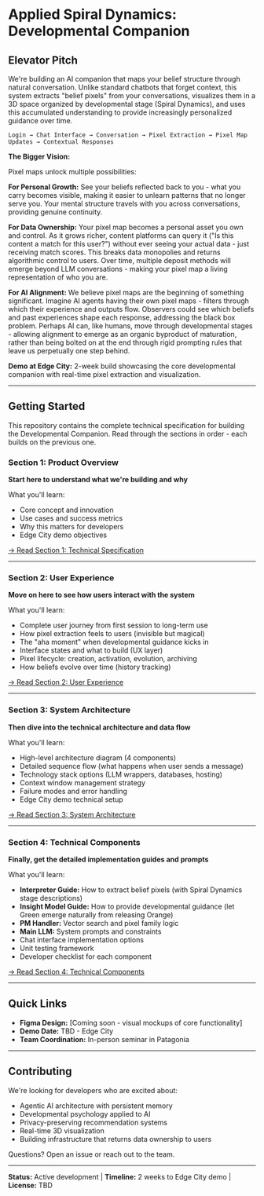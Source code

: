 # Applied Spiral Dynamics: Developmental Companion

## Elevator Pitch

We're building an AI companion that maps your belief structure through natural conversation. Unlike standard chatbots that forget context, this system extracts "belief pixels" from your conversations, visualizes them in a 3D space organized by developmental stage (Spiral Dynamics), and uses this accumulated understanding to provide increasingly personalized guidance over time.


```
Login → Chat Interface → Conversation → Pixel Extraction → Pixel Map Updates → Contextual Responses
```


**The Bigger Vision:**

Pixel maps unlock multiple possibilities:

**For Personal Growth:** See your beliefs reflected back to you - what you carry becomes visible, making it easier to unlearn patterns that no longer serve you. Your mental structure travels with you across conversations, providing genuine continuity.

**For Data Ownership:** Your pixel map becomes a personal asset you own and control. As it grows richer, content platforms can query it ("Is this content a match for this user?") without ever seeing your actual data - just receiving match scores. This breaks data monopolies and returns algorithmic control to users. Over time, multiple deposit methods will emerge beyond LLM conversations - making your pixel map a living representation of who you are.

**For AI Alignment:** We believe pixel maps are the beginning of something significant. Imagine AI agents having their own pixel maps - filters through which their experience and outputs flow. Observers could see which beliefs and past experiences shape each response, addressing the black box problem. Perhaps AI can, like humans, move through developmental stages - allowing alignment to emerge as an organic byproduct of maturation, rather than being bolted on at the end through rigid prompting rules that leave us perpetually one step behind.

**Demo at Edge City:** 2-week build showcasing the core developmental companion with real-time pixel extraction and visualization.


---

## Getting Started

This repository contains the complete technical specification for building the Developmental Companion. Read through the sections in order - each builds on the previous one.

### Section 1: Product Overview
**Start here to understand what we're building and why**

What you'll learn:
- Core concept and innovation
- Use cases and success metrics
- Why this matters for developers
- Edge City demo objectives

[→ Read Section 1: Technical Specification](https://github.com/mettafive/applied-spiral-dynamics/blob/main/Technical%20Specification.md)

---

### Section 2: User Experience
**Move on here to see how users interact with the system**

What you'll learn:
- Complete user journey from first session to long-term use
- How pixel extraction feels to users (invisible but magical)
- The "aha moment" when developmental guidance kicks in
- Interface states and what to build (UX layer)
- Pixel lifecycle: creation, activation, evolution, archiving
- How beliefs evolve over time (history tracking)

[→ Read Section 2: User Experience](https://github.com/mettafive/applied-spiral-dynamics/blob/main/User%20Experience.md)

---

### Section 3: System Architecture
**Then dive into the technical architecture and data flow**

What you'll learn:
- High-level architecture diagram (4 components)
- Detailed sequence flow (what happens when user sends a message)
- Technology stack options (LLM wrappers, databases, hosting)
- Context window management strategy
- Failure modes and error handling
- Edge City demo technical setup

[→ Read Section 3: System Architecture](https://github.com/mettafive/applied-spiral-dynamics/blob/main/System%20Architecture.md)

---

### Section 4: Technical Components
**Finally, get the detailed implementation guides and prompts**

What you'll learn:
- **Interpreter Guide:** How to extract belief pixels (with Spiral Dynamics stage descriptions)
- **Insight Model Guide:** How to provide developmental guidance (let Green emerge naturally from releasing Orange)
- **PM Handler:** Vector search and pixel family logic
- **Main LLM:** System prompts and constraints
- Chat interface implementation options
- Unit testing framework
- Developer checklist for each component

[→ Read Section 4: Technical Components](https://github.com/mettafive/applied-spiral-dynamics/blob/main/Technical%20Components.md)

---

## Quick Links

- **Figma Design:** [Coming soon - visual mockups of core functionality]
- **Demo Date:** TBD - Edge City
- **Team Coordination:** In-person seminar in Patagonia

---

## Contributing

We're looking for developers who are excited about:
- Agentic AI architecture with persistent memory
- Developmental psychology applied to AI
- Privacy-preserving recommendation systems
- Real-time 3D visualization
- Building infrastructure that returns data ownership to users

Questions? Open an issue or reach out to the team.

---

**Status:** Active development | **Timeline:** 2 weeks to Edge City demo | **License:** TBD
